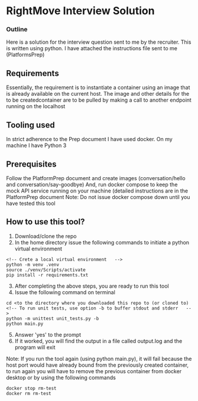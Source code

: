 # RightMove Interview Solution

### Outline

Here is a solution for the interview question sent to me by the recruiter. This is written using python. I have attached the instructions file sent to me (PlatformsPrep)

## Requirements

Essentially, the requirement is to instantiate a container using an image that is already available on the current host. The image and other details for the to be createdcontainer are to be pulled by making a call to another endpoint running on the localhost

## Tooling used

In strict adherence to the Prep document I have used docker. On my machine I have Python 3

## Prerequisites

Follow the PlatformPrep document and create images (conversation/hello and conversation/say-goodbye)
And, run docker compose to keep the mock API service running on your machine (detailed instructions are in the PlatformPrep document
Note: Do not issue docker compose down until you have tested this tool

## How to use this tool?

1. Download/clone the repo
2. In the home directory issue the following commands to initiate a python virtual environment
  ```
<!-- Crete a local virtual environment   -->
  python -m venv .venv
  source ./venv/Scripts/activate
  pip install -r requirements.txt
  ```
3. After completing the above steps, you are ready to run this tool
4. Issue the following command on terminal
  ```
  cd <to the directory where you downloaded this repo to (or cloned to)
  <!-- To run unit tests, use option -b to buffer stdout and stderr   -->
  python -m unittest unit_tests.py -b
  python main.py
  ```
5. Answer 'yes' to the prompt
6. If it worked, you will find the output in a file called output.log and the program will exit

Note: If you run the tool again (using python main.py), it will fail because the host port would have already bound from the previously created container, to run again you will have to remove the previous container from docker desktop or by using the following commands
```
docker stop rm-test
docker rm rm-test
```
